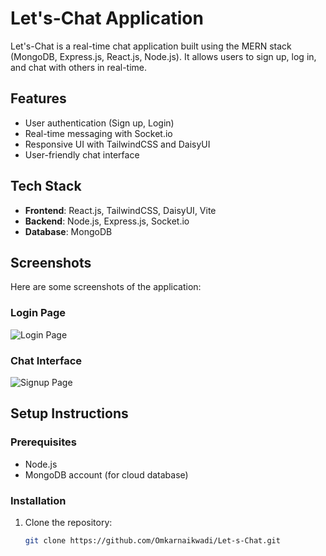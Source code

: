<!-- ### Setup .env file
```js
PORT=...
MONGO_DB_URI=...
JWT_SECRET=...
NODE_ENV=...
```
### Build the app
```shell
npm run build
```
### Start the app
```shell
npm start
``` -->
# Let's-Chat Application

Let's-Chat is a real-time chat application built using the MERN stack (MongoDB, Express.js, React.js, Node.js). It allows users to sign up, log in, and chat with others in real-time.

## Features
- User authentication (Sign up, Login)
- Real-time messaging with Socket.io
- Responsive UI with TailwindCSS and DaisyUI
- User-friendly chat interface

## Tech Stack
- **Frontend**: React.js, TailwindCSS, DaisyUI, Vite
- **Backend**: Node.js, Express.js, Socket.io
- **Database**: MongoDB

## Screenshots
Here are some screenshots of the application:

### Login Page
![Login Page](./ScreenShots/login.png)

### Chat Interface
![Signup Page](./ScreenShots/signup.png)

## Setup Instructions

### Prerequisites
- Node.js
- MongoDB account (for cloud database)

### Installation

1. Clone the repository:
   ```bash
   git clone https://github.com/Omkarnaikwadi/Let-s-Chat.git
